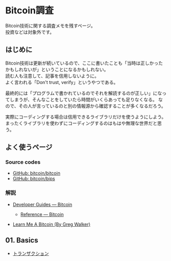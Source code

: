 # Bitcoin調査

Bitcoin技術に関する調査メモを残すページ。  
投資などは対象外です。

## はじめに

Bitcoin技術は更新が続いているので、ここに書いたことも「当時は正しかったかもしれないが」ということになるかもしれない。  
読む人も注意して、記事を信用しないように。  
よく言われる「Don't trust, verify」というやつである。

最終的には「プログラムで書かれているのでそれを解読するのが正しい」になってしまうが、そんなことをしていたら時間がいくらあっても足りなくなる。
なので、その人が言っているのと別の情報源から確認することが多くなるだろう。

実際にコーディングする場合は信用できるライブラリだけを使うようにしよう。  
まったくライブラリを使わずにコーディングするのはもはや無理な世界だと思う。

## よく使うページ

### Source codes

* [GitHub: bitcoin/bitcoin](https://github.com/bitcoin/bitcoin)
* [GitHub: bitcoin/bips](https://github.com/bitcoin/bips)

### 解説

* [Developer Guides — Bitcoin](https://developer.bitcoin.org/devguide/)
  * [Reference — Bitcoin](https://developer.bitcoin.org/reference/)

* [Learn Me A Bitcoin (By Greg Walker)](https://learnmeabitcoin.com/)

## 01. Basics

* [トランザクション](/bitcoin/01_basics/transactions.html)
